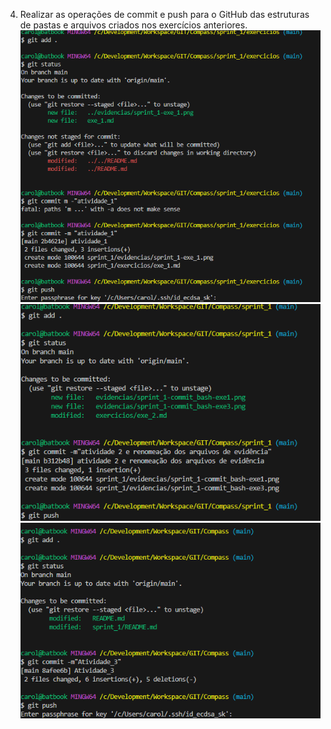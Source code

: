 4. Realizar as operações de commit e push para o GitHub das estruturas de pastas e arquivos criados nos exercícios anteriores.
![print commit exe 1](../evidencias/sprint_1-commit_bash-exe1.png)
![print commit exe 2](../evidencias/sprint_1-commit_bash-exe2.png)
![print commit exe 3](../evidencias/sprint_1-commit_bash-exe3.png)